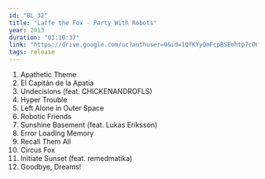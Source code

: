 ```yaml
---
id: "BL_32"
title: "Laffe the Fox - Party With Robots"
year: 2013
duration: "01:10:37"
link: "https://drive.google.com/uc?authuser=0&id=1QfKYyQmFcpBSEohtp7c06mhwY7aWtRD-&export=download"
tags: release
---
```


01. Apathetic Theme
02. El Capitán de la Apatía
03. Undecisions (feat. CHICKENANDROFLS)
04. Hyper Trouble
05. Left Alone in Outer Space
06. Robotic Friends
07. Sunshine Basement (feat. Lukas Eriksson)
08. Error Loading Memory
09. Recall Them All
10. Circus Fox
11. Initiate Sunset (feat. remedmatika)
12. Goodbye, Dreams!
